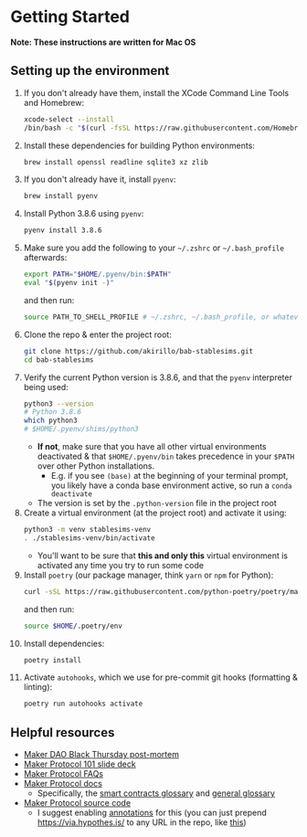 # Getting Started

**Note: These instructions are written for Mac OS**

## Setting up the environment
1. If you don't already have them, install the XCode Command Line Tools and Homebrew:
   ```bash
   xcode-select --install
   /bin/bash -c "$(curl -fsSL https://raw.githubusercontent.com/Homebrew/install/master/install.sh)"
   ```
2. Install these dependencies for building Python environments:
   ```bash
   brew install openssl readline sqlite3 xz zlib
   ```
3. If you don't already have it, install `pyenv`:
   ```bash
   brew install pyenv
   ```
4. Install Python 3.8.6 using `pyenv`:
   ```bash
   pyenv install 3.8.6
   ```
5. Make sure you add the following to your `~/.zshrc` or `~/.bash_profile` afterwards:
   ```bash
   export PATH="$HOME/.pyenv/bin:$PATH"
   eval "$(pyenv init -)"
   ```
   and then run:
   ```bash
   source PATH_TO_SHELL_PROFILE # ~/.zshrc, ~/.bash_profile, or whatever else you have set up
   ```
6. Clone the repo & enter the project root:
   ```bash
   git clone https://github.com/akirillo/bab-stablesims.git
   cd bab-stablesims
   ```
7. Verify the current Python version is 3.8.6, and that the `pyenv` interpreter being used:
   ```bash
   python3 --version
   # Python 3.8.6
   which python3
   # $HOME/.pyenv/shims/python3
   ```
   - **If not**, make sure that you have all other virtual environments deactivated & that `$HOME/.pyenv/bin` takes precedence in your `$PATH` over other Python installations.
      - E.g. if you see `(base)` at the beginning of your terminal prompt, you likely have a conda base environment active, so run a `conda deactivate`
   - The version is set by the `.python-version` file in the project root
8. Create a virtual environment (at the project root) and activate it using:
   ```bash
   python3 -m venv stablesims-venv
   . ./stablesims-venv/bin/activate
   ```
   - You'll want to be sure that **this and only this** virtual environment is activated any time you try to run some code
9. Install `poetry` (our package manager, think `yarn` or `npm` for Python):
   ```bash
   curl -sSL https://raw.githubusercontent.com/python-poetry/poetry/master/get-poetry.py | python -
   ```
   and then run:
   ```bash
   source $HOME/.poetry/env
   ```
10. Install dependencies:
    ```bash
    poetry install
    ```
11. Activate `autohooks`, which we use for pre-commit git hooks (formatting & linting):
    ```bash
    poetry run autohooks activate
    ```

## Helpful resources
- [Maker DAO Black Thursday post-mortem](https://blog.makerdao.com/the-market-collapse-of-march-12-2020-how-it-impacted-makerdao/)
- [Maker Protocol 101 slide deck](https://drive.google.com/file/d/1bEOlNk2xUXgwy0I_UlB_8tPPZ8mH1gy9/view)
- [Maker Protocol FAQs](https://github.com/makerdao/community/tree/master/faqs)
- [Maker Protocol docs](https://docs.makerdao.com/)
   - Specifically, the [smart contracts glossary](https://docs.makerdao.com/other-documentation/system-glossary) and [general glossary](https://github.com/makerdao/community/blob/master/faqs/glossary.md)
- [Maker Protocol source code](https://github.com/makerdao/dss)
   - I suggest enabling [annotations](https://docs.makerdao.com/other-documentation/smart-contract-annotations) for this (you can just prepend https://via.hypothes.is/ to any URL in the repo, like [this](https://via.hypothes.is/https://github.com/makerdao/dss/blob/master/src/vat.sol))
